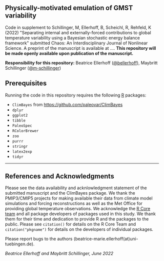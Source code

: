 ## Physically-motivated emulation of GMST variability

Code in supplement to Schillinger, M, Ellerhoff, B, Scheichl, R, Rehfeld, K (2022) "Separating internal and externally-forced contributions to global temperature variability using a Bayesian stochastic energy balance framework" submitted Chaos: An Interdisciplinary Journal of Nonlinear Science. A preprint of the manuscript is available at .... **This repository will be made openly available upon publication of the manuscript.**

**Responsibility for this repository:**  Beatrice Ellerhoff ([@bellerhoff](https://github.com/bellerhoff)),  Maybritt Schillinger ([@m-schillinger](https://github.com/m-schillinger))

## Prerequisites

Running the code in this repository requires the following [R](https://www.r-project.org/) packages:

- `ClimBayes` from https://github.com/paleovar/ClimBayes
- `dplyr`
- `ggplot2` 
- `tibble` 
- `PaleoSpec` 
- `RColorBrewer`
- `zoo`
- `purrr`
- `stringr`
- `latex2exp`
- `tidyr`

---

## References and Acknowledgments

Please see the data availability and acknlowledgment statement of the submitted manuscript and the ClimBayes package. We thank the PMIP3/CMIP5 projects for making available their data from climate model simulations and forcing reconstructions as well as the Met Office for providing global temperature observations. We acknowledge the [R Core team](https://www.R-project.org/) and all package developers of packages used in this study. We thank them for their time and dedication to provide R and the packages to the public. Please see `citation()` for details on the R Core Team and `citation("pkgname")` for details on the developers of individual packages.

Please report bugs to the authors (beatrice-marie.ellerhoff(at)uni-tuebingen.de).

*Beatrice Ellerhoff and Maybritt Schillinger, June 2022*
